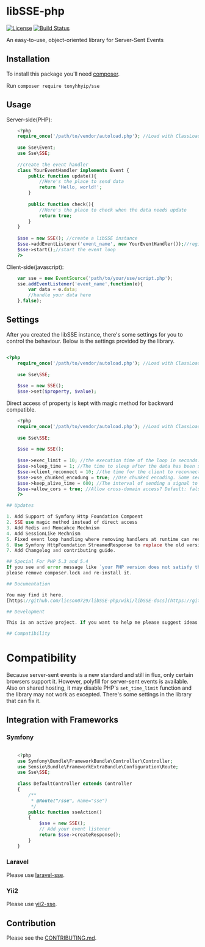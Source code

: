 # libSSE-php

[![License](https://img.shields.io/badge/License-MIT-428F7E.svg)](LICENSE.md)
[![Build Status](https://travis-ci.org/tonyhhyip/libSSE-php.svg?branch=master)](https://travis-ci.org/tonyhhyip/libSSE-php)

An easy-to-use, object-oriented library for Server-Sent Events

## Installation

To install this package you'll need [composer](https://getcomposer.org/).

Run `composer require tonyhhyip/sse`


## Usage

Server-side(PHP):

```php
	<?php
	require_once('/path/to/vendor/autoload.php'); //Load with ClassLoader
	
	use Sse\Event;
	use Sse\SSE;
	
	//create the event handler
	class YourEventHandler implements Event {
		public function update(){
			//Here's the place to send data
			return 'Hello, world!';
		}
		
		public function check(){
			//Here's the place to check when the data needs update
			return true;
		}
	}
	
	$sse = new SSE(); //create a libSSE instance
	$sse->addEventListener('event_name', new YourEventHandler());//register your event handler
	$sse->start();//start the event loop
	?>
```

Client-side(javascript):
```javascript
	var sse = new EventSource('path/to/your/sse/script.php');
	sse.addEventListener('event_name',function(e){
		var data = e.data;
		//handle your data here
	},false);
```



## Settings

After you created the libSSE instance, there's some settings for you to control the behaviour.
Below is the settings provided by the library.

```php

<?php
	require_once('/path/to/vendor/autoload.php'); //Load with ClassLoader
	
	use Sse\SSE;
	
	$sse = new SSE();
    $sse->set($property, $value);
```


Direct access of property is kept with magic method for backward compatible.
```php
	<?php
	require_once('/path/to/vendor/autoload.php'); //Load with ClassLoader
	
	use Sse\SSE;
	
	$sse = new SSE();
	
	$sse->exec_limit = 10; //the execution time of the loop in seconds. Default: 600. Set to 0 to allow the script to run as long as possible.
	$sse->sleep_time = 1; //The time to sleep after the data has been sent in seconds. Default: 0.5.
	$sse->client_reconnect = 10; //the time for the client to reconnect after the connection has lost in seconds. Default: 1.
	$sse->use_chunked_encodung = true; //Use chunked encoding. Some server may get problems with this and it defaults to false
	$sse->keep_alive_time = 600; //The interval of sending a signal to keep the connection alive. Default: 300 seconds.
	$sse->allow_cors = true; //Allow cross-domain access? Default: false. If you want others to access this must set to true.
	?>

## Updates

1. Add Support of Symfony Http Foundation Compoent
2. SSE use magic method instead of direct access
3. Add Redis and Memcahce Mechnism
4. Add SessionLike Mechnism
5. Fixed event loop handling where removing handlers at runtime can result in a broken state.
6. Use Symfony HttpFoundation StreamedResponse to replace the old version
7. Add Changelog and contributing guide.

## Special For PHP 5.3 and 5.4
If you see and error message like `your PHP version does not satisfy that requirement.`,
please remove composer.lock and re-install it.

## Documentation

You may find it here.
[https://github.com/licson0729/libSSE-php/wiki/libSSE-docs](https://github.com/licson0729/libSSE-php/wiki/libSSE-docs)

## Development

This is an active project. If you want to help me please suggest ideas to me and track issues or find bugs. If you like it, please consider star it to let more people know.

## Compatibility
```
Compatibility
==============

Because server-sent events is a new standard and still in flux, only certain browsers support it.
However, polyfill for server-sent events is available.
Also on shared hosting, it may disable PHP's `set_time_limit` function and the library may not work as excepted.
There's some settings in the library that can fix it.

## Integration with Frameworks

### Symfony
```php

    <?php
    use Symfony\Bundle\FrameworkBundle\Controller\Controller;
    use Sensio\Bundle\FrameworkExtraBundle\Configuration\Route;
    use Sse\SSE;
    
    class DefaultController extends Controller
    {
        /**
         * @Route("/sse", name="sse")
         */
        public function sseAction()
        {
            $sse = new SSE();
            // Add your event listener
            return $sse->createResponse();
        }
    }
 ```   
### Laravel
Please use [laravel-sse](https://github.com/tonyhhyip/laravel-sse).


### Yii2
Please use [yii2-sse](https://github.com/odannyc/yii2-sse).

## Contribution
Please see the [CONTRIBUTING.md](CONTRIBUTING.md).
